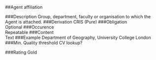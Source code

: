 
##Agent affiliation

###Description
Group, department, faculty or organisation to which the Agent is attached.
###Derivation
CRIS (Pure)
###Obligation	
Optional
###Occurence	
Repeatable
###Content	
Text
###Example
Department of Geography, University College London
###Min. Quality threshold
CV lookup?

###Rating
Gold
